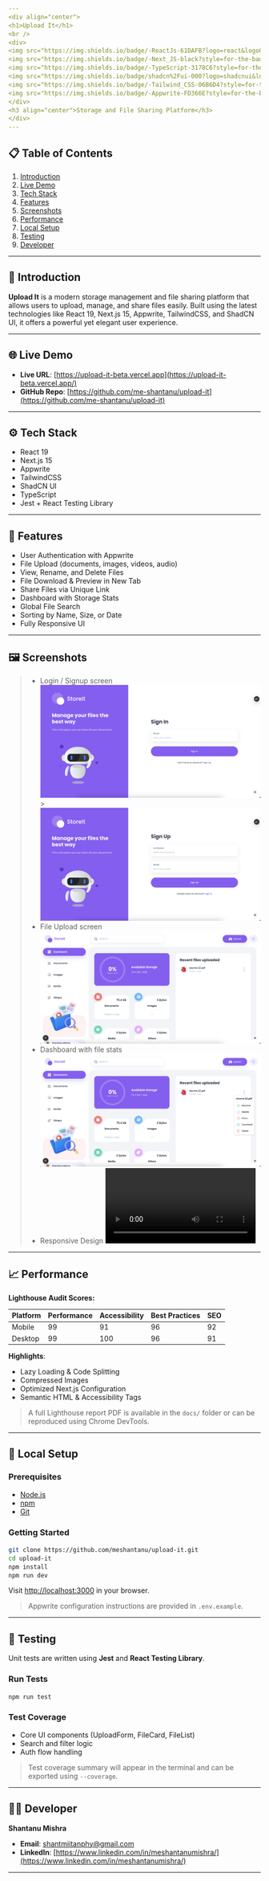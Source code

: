 ```yaml
---
<div align="center">
<h1>Upload It</h1>
<br />
<div>
<img src="https://img.shields.io/badge/-ReactJs-61DAFB?logo=react&logoColor=white&style=for-the-badge" alt="React" />
<img src="https://img.shields.io/badge/-Next_JS-black?style=for-the-badge&logo=nextdotjs&logoColor=white&color=000000" alt="Next.js" />
<img src="https://img.shields.io/badge/-TypeScript-3178C6?style=for-the-badge&logo=typescript&logoColor=white" alt="TypeScript" />
<img src="https://img.shields.io/badge/shadcn%2Fui-000?logo=shadcnui&logoColor=fff&style=for-the-badge" alt="Shadcn UI" />
<img src="https://img.shields.io/badge/-Tailwind_CSS-06B6D4?style=for-the-badge&logo=tailwindcss&logoColor=white" alt="TailwindCSS" />
<img src="https://img.shields.io/badge/-Appwrite-FD366E?style=for-the-badge&logo=appwrite&logoColor=white" alt="Appwrite" />
</div>
<h3 align="center">Storage and File Sharing Platform</h3>
</div>
---
```


## 📋 Table of Contents

1. [Introduction](#introduction)
2. [Live Demo](#live-demo)
3. [Tech Stack](#tech-stack)
4. [Features](#features)
5. [Screenshots](#screenshots)
6. [Performance](#performance)
7. [Local Setup](#local-setup)
8. [Testing](#testing)
9. [Developer](#developer)

---

## 🤖 Introduction

**Upload It** is a modern storage management and file sharing platform that allows users to upload, manage, and share files easily. Built using the latest technologies like React 19, Next.js 15, Appwrite, TailwindCSS, and ShadCN UI, it offers a powerful yet elegant user experience.

---

## 🌐 Live Demo

- **Live URL**: [https://upload-it-beta.vercel.app](https://upload-it-beta.vercel.app/)
- **GitHub Repo**: [https://github.com/me-shantanu/upload-it](https://github.com/me-shantanu/upload-it)

---

## ⚙️ Tech Stack

- React 19
- Next.js 15
- Appwrite
- TailwindCSS
- ShadCN UI
- TypeScript
- Jest + React Testing Library

---

## 🔋 Features

- User Authentication with Appwrite
- File Upload (documents, images, videos, audio)
- View, Rename, and Delete Files
- File Download & Preview in New Tab
- Share Files via Unique Link
- Dashboard with Storage Stats
- Global File Search
- Sorting by Name, Size, or Date
- Fully Responsive UI

---

## 🖼️ Screenshots

> - Login / Signup screen  
>   ![Login](./public/screenshots/feature.png) > ![Sign Up](./public/screenshots/signup.png)
> - File Upload screen
>   ![Dashboard](./public/screenshots/dashbord.png)
> - Dashboard with file stats
>   ![Dashboard Feature](./public/screenshots/dashboard.png)
> - Responsive Design
>   ![Responsive Design](./public/screenshots/responsive.mov)

---
## 📈 Performance

**Lighthouse Audit Scores:**

| Platform | Performance | Accessibility | Best Practices | SEO |
| -------- | ----------- | ------------- | -------------- | --- |
| Mobile   | 99          | 91            | 96             | 92  |
| Desktop  | 99          | 100           | 96             | 91  |

**Highlights**:

- Lazy Loading & Code Splitting
- Compressed Images
- Optimized Next.js Configuration
- Semantic HTML & Accessibility Tags

> A full Lighthouse report PDF is available in the `docs/` folder or can be reproduced using Chrome DevTools.

---

## 🤸 Local Setup

### Prerequisites

- [Node.js](https://nodejs.org/)
- [npm](https://www.npmjs.com/)
- [Git](https://git-scm.com/)

### Getting Started

```bash
git clone https://github.com/meshantanu/upload-it.git
cd upload-it
npm install
npm run dev
```

Visit [http://localhost:3000](http://localhost:3000) in your browser.

> Appwrite configuration instructions are provided in `.env.example`.

---

## 🧪 Testing

Unit tests are written using **Jest** and **React Testing Library**.

### Run Tests

```bash
npm run test
```

### Test Coverage

- Core UI components (UploadForm, FileCard, FileList)
- Search and filter logic
- Auth flow handling

> Test coverage summary will appear in the terminal and can be exported using `--coverage`.

---

## 👨‍💻 Developer

**Shantanu Mishra**

- **Email**: shantmiitanphy@gmail.com
- **LinkedIn**: [https://www.linkedin.com/in/meshantanumishra/](https://www.linkedin.com/in/meshantanumishra/)

---
